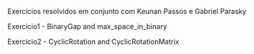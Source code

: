 Exercicios resolvidos em conjunto com Keunan Passos e Gabriel Parasky

Exercicio1 - BinaryGap and max_space_in_binary

Exercicio2 - CyclicRotation and CyclicRotationMatrix


